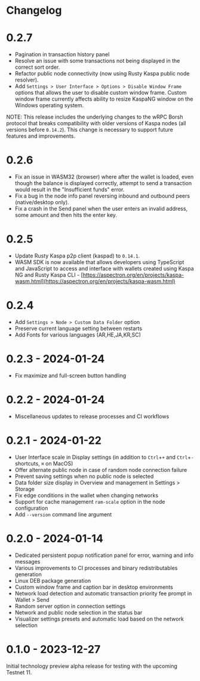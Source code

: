 # Changelog

# 0.2.7

- Pagination in transaction history panel
- Resolve an issue with some transactions not being displayed in the correct sort order.
- Refactor public node connectivity (now using Rusty Kaspa public node resolver).
- Add `Settings > User Interface > Options > Disable Window Frame` options that allows the user to disable custom window frame. Custom window frame currently affects ability to resize KaspaNG window on the Windows operating system.

NOTE: This release includes the underlying changes to the wRPC Borsh protocol that breaks compatibility with older versions of Kaspa nodes (all versions before `0.14.2`). This change is necessary to support future features and improvements.

# 0.2.6

- Fix an issue in WASM32 (browser) where after the wallet is loaded, even though the balance is displayed correctly, attempt to send a transaction would result in the "Insufficient funds" error.
- Fix a bug in the node info panel reversing inbound and outbound peers (native/desktop only).
- Fix a crash in the Send panel when the user enters an invalid address, some amount and then hits the enter key.

# 0.2.5
- Update Rusty Kaspa p2p client (kaspad) to `0.14.1`.
- WASM SDK is now available that allows developers using TypeScript and JavaScript to access and interface with wallets created using Kaspa NG and Rusty Kaspa CLI - [https://aspectron.org/en/projects/kaspa-wasm.html](https://aspectron.org/en/projects/kaspa-wasm.html)

# 0.2.4
- Add `Settings > Node > Custom Data Folder` option
- Preserve current language setting between restarts
- Add Fonts for various languages (AR,HE,JA,KR,SC)

# 0.2.3 - 2024-01-24
- Fix maximize and full-screen button handling

# 0.2.2 - 2024-01-24
- Miscellaneous updates to release processes and CI workflows

# 0.2.1 - 2024-01-22
- User Interface scale in Display settings (in addition to `Ctrl`+`+` and `Ctrl`+`-` shortcuts, `⌘` on MacOS)
- Offer alternate public node in case of random node connection failure
- Prevent saving settings when no public node is selected
- Data folder size display in Overview and management in Settings > Storage
- Fix edge conditions in the wallet when changing networks
- Support for cache management `ram-scale` option in the node configuration
- Add `--version` command line argument

# 0.2.0 - 2024-01-14
- Dedicated persistent popup notification panel for error, warning and info messages
- Various improvements to CI processes and binary redistributables generation
- Linux DEB package generation
- Custom window frame and caption bar in desktop environments
- Network load detection and automatic transaction priority fee prompt in Wallet > Send
- Random server option in connection settings
- Network and public node selection in the status bar
- Visualizer settings presets and automatic load based on the network selection

# 0.1.0 - 2023-12-27
Initial technology preview alpha release for testing with the upcoming Testnet 11. 

